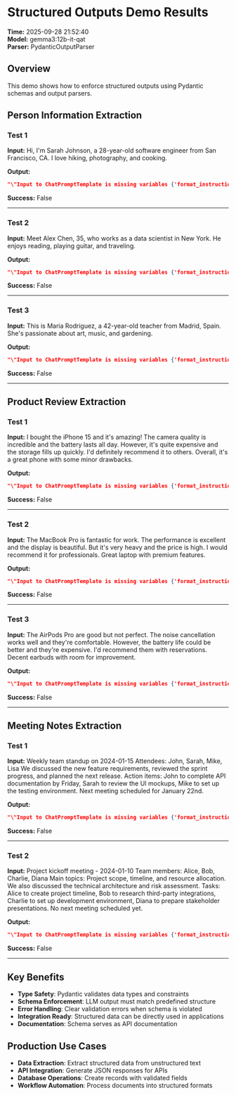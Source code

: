 # Structured Outputs Demo Results

**Time:** 2025-09-28 21:52:40  
**Model:** gemma3:12b-it-qat  
**Parser:** PydanticOutputParser

## Overview

This demo shows how to enforce structured outputs using Pydantic schemas and output parsers.

## Person Information Extraction

### Test 1
**Input:** Hi, I'm Sarah Johnson, a 28-year-old software engineer from San Francisco, CA. I love hiking, photography, and cooking.

**Output:**
```json
"\"Input to ChatPromptTemplate is missing variables {'format_instructions'}.  Expected: ['format_instructions', 'input_text'] Received: ['input_text']\\nNote: if you intended {format_instructions} to be part of the string and not a variable, please escape it with double curly braces like: '{{format_instructions}}'.\\nFor troubleshooting, visit: https://python.langchain.com/docs/troubleshooting/errors/INVALID_PROMPT_INPUT \""
```

**Success:** False

---

### Test 2
**Input:** Meet Alex Chen, 35, who works as a data scientist in New York. He enjoys reading, playing guitar, and traveling.

**Output:**
```json
"\"Input to ChatPromptTemplate is missing variables {'format_instructions'}.  Expected: ['format_instructions', 'input_text'] Received: ['input_text']\\nNote: if you intended {format_instructions} to be part of the string and not a variable, please escape it with double curly braces like: '{{format_instructions}}'.\\nFor troubleshooting, visit: https://python.langchain.com/docs/troubleshooting/errors/INVALID_PROMPT_INPUT \""
```

**Success:** False

---

### Test 3
**Input:** This is Maria Rodriguez, a 42-year-old teacher from Madrid, Spain. She's passionate about art, music, and gardening.

**Output:**
```json
"\"Input to ChatPromptTemplate is missing variables {'format_instructions'}.  Expected: ['format_instructions', 'input_text'] Received: ['input_text']\\nNote: if you intended {format_instructions} to be part of the string and not a variable, please escape it with double curly braces like: '{{format_instructions}}'.\\nFor troubleshooting, visit: https://python.langchain.com/docs/troubleshooting/errors/INVALID_PROMPT_INPUT \""
```

**Success:** False

---

## Product Review Extraction

### Test 1
**Input:** I bought the iPhone 15 and it's amazing! The camera quality is incredible and the battery lasts all day. However, it's quite expensive and the storage fills up quickly. I'd definitely recommend it to others. Overall, it's a great phone with some minor drawbacks.

**Output:**
```json
"\"Input to ChatPromptTemplate is missing variables {'format_instructions'}.  Expected: ['format_instructions', 'input_text'] Received: ['input_text']\\nNote: if you intended {format_instructions} to be part of the string and not a variable, please escape it with double curly braces like: '{{format_instructions}}'.\\nFor troubleshooting, visit: https://python.langchain.com/docs/troubleshooting/errors/INVALID_PROMPT_INPUT \""
```

**Success:** False

---

### Test 2
**Input:** The MacBook Pro is fantastic for work. The performance is excellent and the display is beautiful. But it's very heavy and the price is high. I would recommend it for professionals. Great laptop with premium features.

**Output:**
```json
"\"Input to ChatPromptTemplate is missing variables {'format_instructions'}.  Expected: ['format_instructions', 'input_text'] Received: ['input_text']\\nNote: if you intended {format_instructions} to be part of the string and not a variable, please escape it with double curly braces like: '{{format_instructions}}'.\\nFor troubleshooting, visit: https://python.langchain.com/docs/troubleshooting/errors/INVALID_PROMPT_INPUT \""
```

**Success:** False

---

### Test 3
**Input:** The AirPods Pro are good but not perfect. The noise cancellation works well and they're comfortable. However, the battery life could be better and they're expensive. I'd recommend them with reservations. Decent earbuds with room for improvement.

**Output:**
```json
"\"Input to ChatPromptTemplate is missing variables {'format_instructions'}.  Expected: ['format_instructions', 'input_text'] Received: ['input_text']\\nNote: if you intended {format_instructions} to be part of the string and not a variable, please escape it with double curly braces like: '{{format_instructions}}'.\\nFor troubleshooting, visit: https://python.langchain.com/docs/troubleshooting/errors/INVALID_PROMPT_INPUT \""
```

**Success:** False

---

## Meeting Notes Extraction

### Test 1
**Input:** Weekly team standup on 2024-01-15
Attendees: John, Sarah, Mike, Lisa
We discussed the new feature requirements, reviewed the sprint progress, and planned the next release. 
Action items: John to complete API documentation by Friday, Sarah to review the UI mockups, Mike to set up the testing environment.
Next meeting scheduled for January 22nd.

**Output:**
```json
"\"Input to ChatPromptTemplate is missing variables {'format_instructions'}.  Expected: ['format_instructions', 'input_text'] Received: ['input_text']\\nNote: if you intended {format_instructions} to be part of the string and not a variable, please escape it with double curly braces like: '{{format_instructions}}'.\\nFor troubleshooting, visit: https://python.langchain.com/docs/troubleshooting/errors/INVALID_PROMPT_INPUT \""
```

**Success:** False

---

### Test 2
**Input:** Project kickoff meeting - 2024-01-10
Team members: Alice, Bob, Charlie, Diana
Main topics: Project scope, timeline, and resource allocation. We also discussed the technical architecture and risk assessment.
Tasks: Alice to create project timeline, Bob to research third-party integrations, Charlie to set up development environment, Diana to prepare stakeholder presentations.
No next meeting scheduled yet.

**Output:**
```json
"\"Input to ChatPromptTemplate is missing variables {'format_instructions'}.  Expected: ['format_instructions', 'input_text'] Received: ['input_text']\\nNote: if you intended {format_instructions} to be part of the string and not a variable, please escape it with double curly braces like: '{{format_instructions}}'.\\nFor troubleshooting, visit: https://python.langchain.com/docs/troubleshooting/errors/INVALID_PROMPT_INPUT \""
```

**Success:** False

---

## Key Benefits

- **Type Safety**: Pydantic validates data types and constraints
- **Schema Enforcement**: LLM output must match predefined structure
- **Error Handling**: Clear validation errors when schema is violated
- **Integration Ready**: Structured data can be directly used in applications
- **Documentation**: Schema serves as API documentation

## Production Use Cases

- **Data Extraction**: Extract structured data from unstructured text
- **API Integration**: Generate JSON responses for APIs
- **Database Operations**: Create records with validated fields
- **Workflow Automation**: Process documents into structured formats

